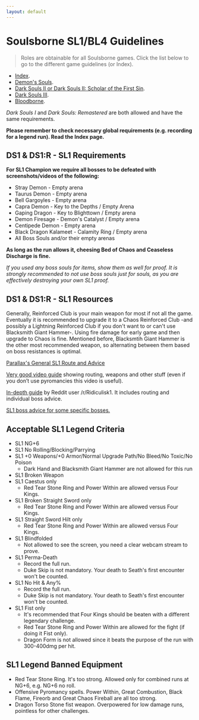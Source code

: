```yaml
---
layout: default
---
```


# Soulsborne SL1/BL4 Guidelines
> Roles are obtainable for all Soulsborne games. Click the list below to go to the different game guidelines (or Index).

 * [Index](./index.md).
 * [Demon's Souls](./des.md).
 * [Dark Souls II or Dark Souls II: Scholar of the First Sin](./ds2.md).
 * [Dark Souls III](./ds3.md).
 * [Bloodborne](./bb.md).
 
_Dark Souls I_ and _Dark Souls: Remastered_ are both allowed and have the same requirements.

**Please remember to check necessary global requirements (e.g. recording for a legend run). Read the Index page.**

## DS1 & DS1:R - SL1 Requirements

**For SL1 Champion we require all bosses to be defeated with screenshots/videos of the following:**

* Stray Demon - Empty arena
* Taurus Demon - Empty arena
* Bell Gargoyles - Empty arena
* Capra Demon - Key to the Depths / Empty Arena
* Gaping Dragon - Key to Blighttown / Empty arena
* Demon Firesage - Demon's Catalyst / Empty arena
* Centipede Demon - Empty arena
* Black Dragon Kalameet - Calamity Ring / Empty arena
* All Boss Souls and/or their empty arenas

**As long as the run allows it, cheesing Bed of Chaos and Ceaseless Discharge is fine.**

_If you used any boss souls for items, show them as well for proof. It is strongly recommended to not use boss souls just for souls, as you are effectively destroying your own SL1 proof._


## DS1 & DS1:R - SL1 Resources

Generally, Reinforced Club is your main weapon for most if not all the game. Eventually it is recommended to upgrade it to a Chaos Reinforced Club -and possibly a Lightning Reinforced Club if you don't want to or can't use Blacksmith Giant Hammer-. Using fire damage for early game and then upgrade to Chaos is fine. Mentioned before, Blacksmtih Giant Hammer is the other most recommended weapon, so alternating between them based on boss resistances is optimal.

[Parallax's General SL1 Route and Advice](https://docs.google.com/document/d/10deHvKRrM6seFxEsE7evS8w_wnYR_GOlHaeiU2YCRsI)

[Very good video guide](https://www.youtube.com/watch?v=km6y1bDr52o) showing routing, weapons and other stuff (even if you don’t use pyromancies this video is useful).

[In-depth guide](https://docs.google.com/document/d/1w5J7YqV6Tl60uGN290Uqk0yLFfjojNzskgfOyMjbbeQ) by Reddit user /r/Ridiculisk1. It includes routing and individual boss advice.

[SL1 boss advice for some specific bosses.](https://www.reddit.com/r/onebros/comments/5raro1/get_rekt_gwyn)

## Acceptable SL1 Legend Criteria

- SL1 NG+6
- SL1 No Rolling/Blocking/Parrying
- SL1 +0 Weapons/+0 Armor/Normal Upgrade Path/No Bleed/No Toxic/No Poison
  - Dark Hand and Blacksmith Giant Hammer are not allowed for this run
- SL1 Broken Weapon
- SL1 Caestus only
  - Red Tear Stone Ring and Power Within are allowed versus Four Kings.
- SL1 Broken Straight Sword only
  - Red Tear Stone Ring and Power Within are allowed versus Four Kings.
- SL1 Straight Sword Hilt only
  - Red Tear Stone Ring and Power Within are allowed versus Four Kings.
- SL1 Blindfolded
  - Not allowed to see the screen, you need a clear webcam stream to prove.
- SL1 Perma-Death
  - Record the full run.
  - Duke Skip is not mandatory. Your death to Seath's first encounter won't be counted.
- SL1 No Hit & Any%
  - Record the full run.
  - Duke Skip is not mandatory. Your death to Seath's first encounter won't be counted.
- SL1 Fist only
  - It's recommended that Four Kings should be beaten with a different legendary challenge.
  - Red Tear Stone Ring and Power Within are allowed for the fight (if doing it Fist only).
  - Dragon Form is not allowed since it beats the purpose of the run with 300-400dmg per hit.
  
## SL1 Legend Banned Equipment

* Red Tear Stone Ring. It's too strong. Allowed only for combined runs at NG+6, e.g. NG+6 no roll.
* Offensive Pyromancy spells. Power Within, Great Combustion, Black Flame, Fireorb and Great Chaos Fireball are all too strong.
* Dragon Torso Stone fist weapon. Overpowered for low damage runs, pointless for other challenges.
